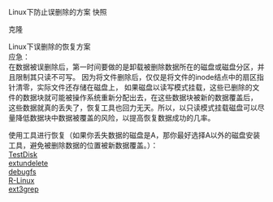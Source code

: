 Linux下防止误删除的方案
快照

克隆


Linux下误删除的恢复方案<br>
应急：<br>
在数据被误删除后，第一时间要做的是卸载被删除数据所在的磁盘或磁盘分区，并且限制其只读不可写。
因为将文件删除后，仅仅是将文件的inode结点中的扇区指针清零，实际文件还存储在磁盘上，
如果磁盘以读写模式挂载，这些已删除的文件的数据块就可能被操作系统重新分配出去，在这些数据块被新的数据覆盖后，
这些数据就真的丢失了，恢复工具也回力无天。所以，以只读模式挂载磁盘可以尽量降低数据块中数据被覆盖的风险，以提高恢复数据成功的几率。

使用工具进行恢复（如果你丢失数据的磁盘是A，那你最好选择A以外的磁盘安装工具，避免被删除数据的位置被新数据覆盖。）：<br>
[TestDisk](https://github.com/adminlinzi/adminlinzi.github.io/blob/master/blog/technology/LinuxManagement/testdisk-恢复Linux下误删除数据.md) <br>
[extundelete](https://github.com/adminlinzi/adminlinzi.github.io/blob/master/blog/technology/LinuxManagement/extundelete-恢复Linux下误删除数据.md)<br>
[debugfs](https://github.com/adminlinzi/adminlinzi.github.io/blob/master/blog/technology/LinuxManagement/debugfs-Linux下文件系统调试器.md)<br>
[R-Linux](https://github.com/adminlinzi/adminlinzi.github.io/blob/master/blog/technology/LinuxManagement/R-Linux%EF%BC%9A恢复Linux下误删除文件.md)<br>
[ext3grep](https://github.com/adminlinzi/adminlinzi.github.io/blob/master/blog/technology/LinuxManagement/ext3grep-Linux下恢复误删数据%EF%BC%8Cext3文件系统专用.md)<br>
